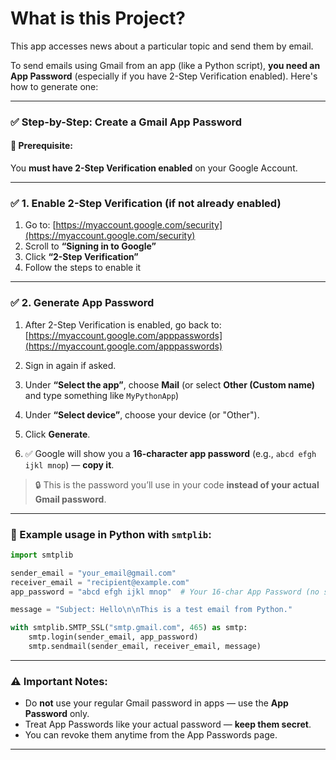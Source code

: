 # What is this Project?
This app accesses news about a particular topic and send them by email.


To send emails using Gmail from an app (like a Python script), **you need an App Password** (especially if you have 2-Step Verification enabled). Here's how to generate one:

---

### ✅ Step-by-Step: Create a Gmail App Password

#### 🔐 Prerequisite:

You **must have 2-Step Verification enabled** on your Google Account.

---

### ✅ 1. Enable 2-Step Verification (if not already enabled)

1. Go to: [https://myaccount.google.com/security](https://myaccount.google.com/security)
2. Scroll to **“Signing in to Google”**
3. Click **“2-Step Verification”**
4. Follow the steps to enable it

---

### ✅ 2. Generate App Password

1. After 2-Step Verification is enabled, go back to:
   [https://myaccount.google.com/apppasswords](https://myaccount.google.com/apppasswords)

2. Sign in again if asked.

3. Under **“Select the app”**, choose **Mail** (or select **Other (Custom name)** and type something like `MyPythonApp`)

4. Under **“Select device”**, choose your device (or "Other").

5. Click **Generate**.

6. ✅ Google will show you a **16-character app password** (e.g., `abcd efgh ijkl mnop`) — **copy it**.

> 🔒 This is the password you’ll use in your code **instead of your actual Gmail password**.

---

### 🧪 Example usage in Python with `smtplib`:

```python
import smtplib

sender_email = "your_email@gmail.com"
receiver_email = "recipient@example.com"
app_password = "abcd efgh ijkl mnop"  # Your 16-char App Password (no spaces)

message = "Subject: Hello\n\nThis is a test email from Python."

with smtplib.SMTP_SSL("smtp.gmail.com", 465) as smtp:
    smtp.login(sender_email, app_password)
    smtp.sendmail(sender_email, receiver_email, message)
```

---

### ⚠️ Important Notes:

* Do **not** use your regular Gmail password in apps — use the **App Password** only.
* Treat App Passwords like your actual password — **keep them secret**.
* You can revoke them anytime from the App Passwords page.

---

